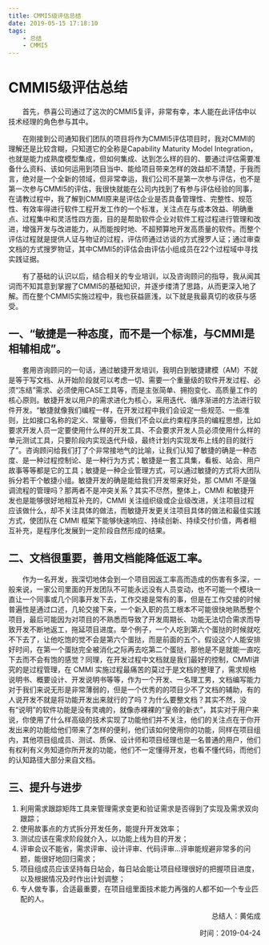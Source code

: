 ```yaml
---
title: CMMI5级评估总结
date: 2019-05-15 17:18:10
tags:
    - 总结
    - CMMI5
---
```

# CMMI5级评估总结
<p style="text-indent: 2em;">
首先，恭喜公司通过了这次的CMMI5复评，非常有幸，本人能在此评估中以技术经理的角色参与其中。
</p>

<p style="text-indent: 2em;">
在刚接到公司通知我们团队的项目将作为CMMI5评估项目时，我对CMMI的理解还是比较含糊，只知道它的全称是Capability Maturity Model Integration，也就是能力成熟度模型集成，但如何集成、达到怎么样的目的、要通过评估需要准备什么资料、该如何运用到项目当中、能给项目带来怎样的效益却不清楚，于我而言，绝对是一个全新的领域，但非常幸运，我们公司不是第一次参与评估，也不是第一次参与CMMI5的评估，我很快就能在公司内找到了有参与评估经验的同事，在请教过程中，我了解到CMMI原来是评估企业是否具备管理性、完整性、规范性、有效率得进行软件工程开发工作的一个标准，关注点在与成本效益、明确重点、过程集中和灵活性四方面，目的是帮助软件企业对软件工程过程进行管理和改进，增强开发与改进能力，从而能按时地、不超预算地开发高质量的软件。而整个评估过程就是提供人证与物证的过程，评估师通过访谈的方式搜罗人证；通过审查文档的方式搜罗物证，其中CMMI5的评估会由评估小组成员在22个过程域中寻找实践证据。
</p>

<!-- more -->

<p style="text-indent: 2em;">
有了基础的认识以后，结合相关的专业培训，以及咨询顾问的指导，我从闻其词而不知其意到掌握了CMMI5的基础知识，并逐步缕清了思路，从而更深入地了解。而在整个CMMI5实施过程中，我也获益匪浅，以下就是我最真切的收获与感受。
</p>

## 一、“敏捷是一种态度，而不是一个标准，与CMMI是相辅相成”。

<p style="text-indent: 2em;">
套用咨询顾问的一句话，通过敏捷开发培训，我明白到敏捷建模（AM）不就是等于写文档、从开始阶段就可以考虑一切、需要一个重量级的软件开发过程、必须“冻结”需求、必须使用CASE工具等，而是主张简单、拥抱变化、高质量工作的核心原则。敏捷开发以用户的需求进化为核心，采用迭代、循序渐进的方法进行软件开发。“敏捷就像我们编程一样，在开发过程中我们会设定一些规范、一些准则，比如接口名称的定义、常量等，但我们不会以此约束程序员的编程思想，比如要求开发人员一定要使用什么样的开发工具、不会要求开发人员必须使用什么样的单元测试工具，只要阶段内实现迭代升级，最终计划内实现发布上线的目的就行了”。咨询顾问给我们打了个非常接地气的比喻，让我们认知了敏捷的确是一种态度、是一种过程控制论、是一种行为方式；敏捷是一套工具集，看板、站会、用户故事等等都是它的工具；敏捷是一种企业管理方式，可以通过敏捷的方式将大团队拆分若干个敏捷小组。敏捷开发的确是能给我们开发带来好处，那 CMMI 不是强调流程的管理吗？那两者不是冲突关系？其实不尽然，整体上，CMMI 和敏捷开发也是能够很好地相互补充的，CMMI 关注组织级或企业级改进，关注项目过程应该做什么，却不关注具体的做法，而敏捷开发更关注项目具体的做法和最佳实践方式，使团队在 CMMI 框架下能够快速响应、持续创新、持续交付价值，两者相互补充，是程序化发展到一定阶段自然形成的结果。
</p>

## 二、文档很重要，善用文档能降低返工率。

<p style="text-indent: 2em;">
作为一名开发，我深切地体会到一个项目因返工率高而造成的伤害有多深，一般来说，一家公司里面的开发团队不可能永远没有人员变动，也不可能一个模块一直让一个同事或几个同事开发下去，工作交接是常有的事，但是在工作交接的时候普遍性是通过口述，几轮交接下来，一个新入职的员工根本不可能很快地熟悉整个项目，最后可能因为对项目的不熟悉而导致了开发周期长、功能无法切合需求而导致开发不断地返工，拖延项目进度。举个例子，一个人吃到第六个蛋挞的时候就吃不下去了，让他吃饱的觉不会是第六个蛋挞，而是前面的五个。假设这个人能安排好时间，在第一个蛋挞完全被消化之际再去吃第二个蛋挞，那他是不是就能一直吃下去而不会有饱的感觉？同理，在开发过程中文档就是我们最好的控制，CMMI讲究的是过程管理，在 CMMI 实施过程最痛苦的莫过于是文档的整理了，需求规格说明书、概要设计、开发说明书等等，作为一个开发、一名理工男，文档编写能力对于我们来说无形是非常薄弱的，但是一个优秀的的项目少不了文档的辅助，有的人说开发不就是将功能开发出来就行的了吗？为什么要整文档？其实不然，没有“说明”的软件功能是没有灵魂的，就像赤裸裸的“皇帝的新衣”，其实对于用户来说，你使用了什么样高级的技术实现了功能他们并不关注，他们的关注点在于你开发出来的功能给他们带来了怎样的便利，他们该如何使用你的功能，同样在项目组内，其他项目组成员、测试、质保、设计师和项目经理也是一名普通的用户，他们有权利有义务知道你所开发的功能，他们不一定懂得开发，也看不懂代码，而他们的认知路径大部分来自文档。
</p>

## 三、提升与进步

1. 利用需求跟踪矩阵工具来管理需求变更和验证需求是否得到了实现及需求双向跟踪；
2. 使用故事点的方式拆分开发任务，能提升开发效率；
3. 测试应该在需求阶段就介入，以功能上线为目的开发；
4. 评审会议不能省，需求评审、设计评审、代码评审...评审能规避非常多的问题，能很好地回归需求；
5. 项目组成员应该坚持每日站会，每日站会能让项目经理很好的把握项目进度，以及根据情况及时作出计划调整；
6. 专人做专事，合适最重要，在项目组里面技术能力再强的人都不如一个专业匹配的人。

<p align="right">总结人：黄佑成</p>
<p align="right">时间：2019-04-24</p>